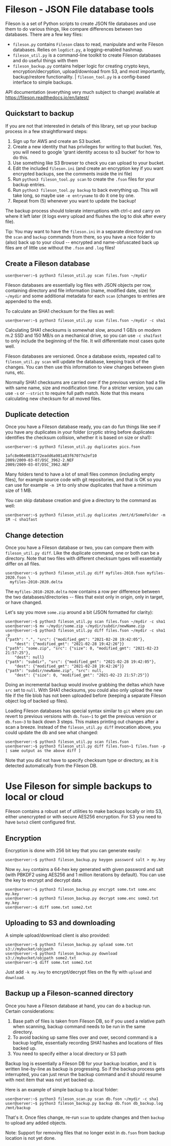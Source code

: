 # Fileson - JSON File database tools

Fileson is a set of Python scripts to create JSON file databases and
use them to do various things, like compare differences between two
databases. There are a few key files:

* `fileson.py` contains `Fileson` class to read, manipulate and write
Fileson databases. Relies on `logdict.py`, a logging-enabled hashmap.
* `fileson_util.py` is a command-line toolkit to create Fileson
databases and do useful things with them
* `fileson_backup.py` contains helper logic for creating crypto keys,
encryption/decryption, upload/download from S3, and most importantly,
backup/restore functionality.
| `fileson_tool.py` is a config-based interface to simple backups.

API documentation (everything very much subject to change) available
at https://fileson.readthedocs.io/en/latest/

## Quickstart to backup

If you are not that interested in details of this library, set up your
backup process in a few straightforward steps:

1. Sign up for AWS and create an S3 bucket.
2. Create a new identity that has privileges for writing to that bucket. Yes, you will need
to google 'grant identity access to s3 bucket' for how to do this.
3. Use something like S3 Browser to check you can upload to your bucket.
4. Edit the included `fileson.ini` (and create an encryption key if you
want encrypted backups, see the comments inside the ini file)
5. Run `python3 fileson_tool.py scan` to create the `.fson` files for
your backup entries.
6. Run `python3 fileson_tool.py backup` to back everything up. This will
take long, so maybe use `-e entryname` to do it one by one.
7. Repeat from (5) whenever you want to update the backup!

The backup process should tolerate interruptions with ctrl-c and carry on
where it left later (it logs every upload and flushes the log to disk
after every file).

Tip: You may want to have the `fileson.ini` in a separate directory and
run the `scan` and `backup` commands from there, so you have a nice folder
to (also) back up to your cloud -- encrypted and name-obfuscated back up
files are of little use without the `.fson` and `.log` files!

## Create a Fileson database

```console
user@server:~$ python3 fileson_util.py scan files.fson ~/mydir
```

Fileson databases are essentially log files with JSON objects per row,
containing directory and file information (name, modified date, size)
for `~/mydir` and some additional metadata for each `scan` (changes to
entries are appended to the end).

To calculate an SHA1 checksum for the files as well:

```console
user@server:~$ python3 fileson_util.py scan files.fson ~/mydir -c sha1
```

Calculating SHA1 checksums is somewhat slow, around 1 GB/s on modern m.2 SSD
and 150 MB/s on a mechanical drive, so you can use `-c sha1fast` to only
include the beginning of the file. It will differentiate most cases quite
well.

Fileson databases are versioned. Once a database exists, repeated call to
`fileson_util.py scan` will update the database, keeping track of the changes.
You can then use this information to view changes between given runs, etc.

Normally SHA1 checksums are carried over if the previous version had a
file with same name, size and modification time. For a stricter version, you
can use `-s` or `--strict` to require full path match. Note that this means
calculating new checksum for all moved files.

## Duplicate detection

Once you have a Fileson database ready, you can do fun things like see if
you have any duplicates in your folder (cryptic string before duplicates
identifies the checksum collision, whether it is based on size or sha1):

```console
user@server:~$ python3 fileson_util.py duplicates pics.fson

1afc8e06e081b772eadd6a981a83f67077e2ef10
2009/2009-03-07/DSC_3962-2.NEF
2009/2009-03-07/DSC_3962.NEF
```

Many folders tend to have a lot of small files common (including empty files),
for example source code with git repositories, and that is OK so you can
use for example `-m 1M` to only show duplicates that have a minimum size of 1 MB.

You can skip database creation and give a directory to the command as well:

```console
user@server:~$ python3 fileson_util.py duplicates /mnt/d/SomeFolder -m 1M -c sha1fast
```

## Change detection

Once you have a Fileson database or two, you can compare them with
`fileson_util.py diff`. Like the duplicate command, one or both can be a directory.
Note that two files with different checksum types will essentially differ on all
files.

```console
user@server:~$ python3 fileson_util.py diff myfiles-2010.fson myfiles-2020.fson \
  myfiles-2010-2020.delta
```

The `myfiles-2010-2020.delta` now contains a row per difference between
the two databases/directories -- files that exist only in origin, only in target, or
have changed.

Let's say you move `some.zip` around a bit (JSON formatted for clarity):

```console
user@server:~$ python3 fileson_util.py scan files.fson ~/mydir -c sha1
user@server:~$ mv ~/mydir/some.zip ~/mydir/subdir/newName.zip
user@server:~$ python3 fileson_util.py diff files.fson ~/mydir -c sha1 -p
{"path": ".", "src": {"modified_gmt": "2021-02-28 19:42:05"},
    "dest": {"modified_gmt": "2021-02-28 19:42:26"}}
{"path": "some.zip", "src": {"size": 0, "modified_gmt": "2021-02-23 21:57:25"},
    "dest": null}
{"path": "subdir", "src": {"modified_gmt": "2021-02-28 19:42:05"},
    "dest": {"modified_gmt": "2021-02-28 19:42:26"}}
{"path": "subdir/newName.zip", "src": null,
    "dest": {"size": 0, "modified_gmt": "2021-02-23 21:57:25"}}
```

Doing an incremental backup would involve grabbing the deltas which have
`src` set to `null`. With SHA1 checksums, you could also only upload the new
file if the file blob has not been uploaded before (keeping a separate Fileson
object log of backed up files).

Loading Fileson databases has special syntax similar to `git` where you can
revert to previous versions with `db.fson~1` to get the previous version or
`db.fson~3` to back down 3 steps. This makes printing out changes after a scan
a breeze. Instead of the `fileson_util.py diff` invocation above, you could
update the db and see what changed:

```console
user@server:~$ python3 fileson_util.py scan files.fson
user@server:~$ python3 fileson_util.py diff files.fson~1 files.fson -p
[ same output as the above diff ]
```

Note that you did not have to specify checksum type or directory, as it
is detected automatically from the Fileson DB.

# Use Fileson for simple backups to local or cloud

Fileson contains a robust set of utilities to make backups locally or
into S3, either unencrypted or with secure AES256 encryption. For S3
you need to have `boto3` client configured first.

## Encryption

Encryption is done with 256 bit key that you can generate easily:

```console
user@server:~$ python3 fileson_backup.py keygen password salt > my.key
```

Now `my.key` contains a 64-hex key generated with given password and
salt (with PBKDF2 using AES256 and 1 million iterations by default).
You can use the key to encrypt and decrypt data.

```console
user@server:~$ python3 fileson_backup.py encrypt some.txt some.enc my.key
user@server:~$ python3 fileson_backup.py decrypt some.enc some2.txt my.key
user@server:~$ diff some.txt some2.txt
```

## Uploading to S3 and downloading

A simple upload/download client is also provided:

```console
user@server:~$ python3 fileson_backup.py upload some.txt s3://mybucket/objpath
user@server:~$ python3 fileson_backup.py download s3://mybucket/objpath some2.txt
user@server:~$ diff some.txt some2.txt
```

Just add `-k my.key` to encrypt/decrypt files on the fly with `upload` and `download`.

## Backup up a Fileson-scanned directory

Once you have a Fileson database at hand, you can do a backup run. Certain
considerations:

1. Base path of files is taken from Fileson DB, so if you used a relative
path when scanning, backup command needs to be run in the same directory.
2. To avoid backing up same files over and over, second command is a
backup logfile, essentially recording SHA1 hashes and locations of files
backed up.
3. You need to specify either a local directory or S3 path

Backup log is essentially a Fileson DB for your backup location,
and it is written line-by-line as backup is progressing. So if the
backup process gets interrupted, you can just rerun the backup command
and it should resume with next item that was not yet backed up.

Here is an example of simple backup to a local folder:

```console
user@server:~$ python3 fileson_scan.py scan db.fson ~/mydir -c sha1
user@server:~$ python3 fileson_backup.py backup db.fson db_backup.log /mnt/backup
```

That's it. Once files change, re-run `scan` to update changes and then
`backup` to upload any added objects.

Note: Support for removing files that no longer exist in `db.fson` from backup
location is not yet done.
